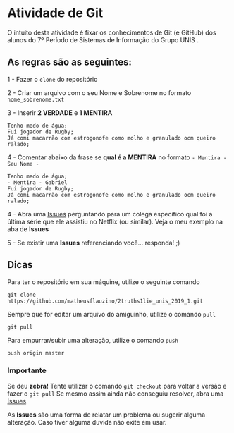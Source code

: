# Atividade de Git

O intuito desta atividade é fixar os conhecimentos de Git (e GitHub) dos alunos do 7º Período de Sistemas de Informação do Grupo UNIS . 

## As regras são as seguintes: 
1 - Fazer o ```clone``` do repositório 

2 - Criar um arquivo com o seu Nome e Sobrenome no formato ```nome_sobrenome.txt```

3 - Inserir **2 VERDADE** e **1 MENTIRA**

~~~~
Tenho medo de água;
Fui jogador de Rugby;
Já comi macarrão com estrogonofe como molho e granulado ocm queiro ralado;
~~~~

4 - Comentar abaixo da frase se **qual é a MENTIRA** no formato ``` - Mentira - Seu Nome - ```
~~~~
Tenho medo de água;
- Mentira - Gabriel
Fui jogador de Rugby;
Já comi macarrão com estrogonofe como molho e granulado ocm queiro ralado;
~~~~

4 - Abra uma [Issues](https://github.com/matheusflauzino/2truths1lie_unis_2019_1/issues) perguntando para um colega específico qual foi a última série que ele assistiu no Netflix (ou similar). Veja o meu exemplo na aba de **Issues**

5 - Se existir uma **Issues** referenciando você... responda! ;)

## Dicas

Para ter o repositório em sua máquine, utilize o seguinte comando
```console
git clone https://github.com/matheusflauzino/2truths1lie_unis_2019_1.git
```

Sempre que for editar um arquivo do amiguinho, utilize o comando ```pull```
```console
git pull
```

Para empurrar/subir uma alteração, utilize o comando ```push```
```console
push origin master
```


### Importante

Se deu **zebra!** Tente utilizar o comando ```git checkout``` para voltar a versão e fazer o ```git pull```
Se mesmo assim ainda não conseguiu resolver, abra uma [Issues](https://github.com/matheusflauzino/2truths1lie_unis_2019_1/issues).

As **Issues** são uma forma de relatar um problema ou sugerir alguma alteração. Caso tiver alguma duvida não exite em usar.
